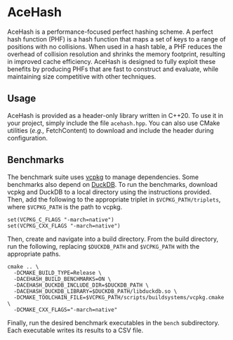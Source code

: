 # AceHash

AceHash is a performance-focused perfect hashing scheme. A perfect hash function (PHF) is a hash function that maps a set of keys to a range of positions with no collisions. When used in a hash table, a PHF reduces the overhead of collision resolution and shrinks the memory footprint, resulting in improved cache efficiency. AceHash is designed to fully exploit these benefits by producing PHFs that are fast to construct and evaluate, while maintaining size competitive with other techniques.

## Usage

AceHash is provided as a header-only library written in C++20. To use it in your project, simply include the file `acehash.hpp`. You can also use CMake utilities (_e.g.,_ FetchContent) to download and include the header during configuration.

## Benchmarks

The benchmark suite uses [vcpkg](https://vcpkg.io) to manage dependencies. Some benchmarks also depend on [DuckDB](https://duckdb.org). To run the benchmarks, download vcpkg and DuckDB to a local directory using the instructions provided. Then, add the following to the appropriate triplet in `$VCPKG_PATH/triplets`, where `$VCPKG_PATH` is the path to vcpkg.
```
set(VCPKG_C_FLAGS "-march=native")
set(VCPKG_CXX_FLAGS "-march=native")
```
Then, create and navigate into a build directory. From the build directory, run the following, replacing `$DUCKDB_PATH` and `$VCPKG_PATH` with the appropriate paths.
```
cmake .. \
  -DCMAKE_BUILD_TYPE=Release \
  -DACEHASH_BUILD_BENCHMARKS=ON \
  -DACEHASH_DUCKDB_INCLUDE_DIR=$DUCKDB_PATH \
  -DACEHASH_DUCKDB_LIBRARY=$DUCKDB_PATH/libduckdb.so \
  -DCMAKE_TOOLCHAIN_FILE=$VCPKG_PATH/scripts/buildsystems/vcpkg.cmake \
  -DCMAKE_CXX_FLAGS="-march=native"
```

Finally, run the desired benchmark executables in the `bench` subdirectory. Each executable writes its results to a CSV file.

